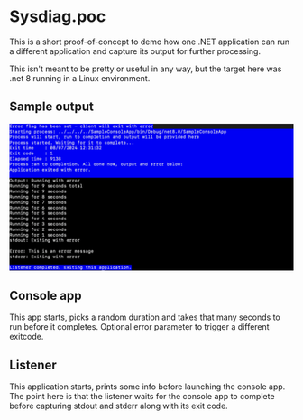 # Sysdiag.poc

This is a short proof-of-concept to demo how one .NET application can run a different application and capture its output for further processing. 

This isn't meant to be pretty or useful in any way, but the target here was .net 8 running in a Linux environment. 

## Sample output
![image](demo.png)

## Console app
This app starts, picks a random duration and takes that many seconds to run before it completes. Optional error parameter to trigger a different exitcode. 

## Listener
This application starts, prints some info before launching the console app. The point here is that the listener waits for the console app to complete before capturing stdout and stderr along with its exit code. 
